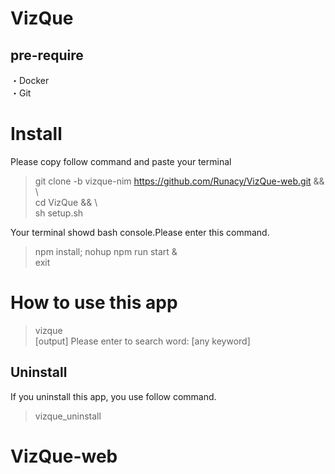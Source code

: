 # VizQue

## pre-require  
・Docker  
・Git  


# Install  

Please copy follow command and paste your terminal
>git clone -b vizque-nim https://github.com/Runacy/VizQue-web.git && \  
>cd VizQue && \  
>sh setup.sh

Your terminal showd bash console.Please enter this command.  
>npm install; nohup npm run start &  
>exit


# How to use this app  

>vizque  
[output] Please enter to search word:  [any keyword]  

## Uninstall  
If you uninstall this app, you use follow command.  
>vizque_uninstall




# VizQue-web
